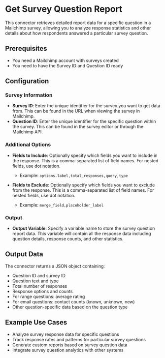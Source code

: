 # Get Survey Question Report

This connector retrieves detailed report data for a specific question in a Mailchimp survey, allowing you to analyze response statistics and other details about how respondents answered a particular survey question.

## Prerequisites

- You need a Mailchimp account with surveys created
- You need to have the Survey ID and Question ID ready

## Configuration

### Survey Information

- **Survey ID**: Enter the unique identifier for the survey you want to get data from. This can be found in the URL when viewing the survey in Mailchimp.
- **Question ID**: Enter the unique identifier for the specific question within the survey. This can be found in the survey editor or through the Mailchimp API.

### Additional Options

- **Fields to Include**: Optionally specify which fields you want to include in the response. This is a comma-separated list of field names. For nested fields, use dot notation.
  - Example: `options.label,total_responses,query,type`

- **Fields to Exclude**: Optionally specify which fields you want to exclude from the response. This is a comma-separated list of field names. For nested fields, use dot notation.
  - Example: `merge_field,placeholder_label`

### Output

- **Output Variable**: Specify a variable name to store the survey question report data. This variable will contain all the response data including question details, response counts, and other statistics.

## Output Data

The connector returns a JSON object containing:

- Question ID and survey ID
- Question text and type
- Total number of responses
- Response options and counts
- For range questions: average rating
- For email questions: contact counts (known, unknown, new)
- Other question-specific data based on the question type

## Example Use Cases

- Analyze survey response data for specific questions
- Track response rates and patterns for particular survey questions
- Generate custom reports based on survey question data
- Integrate survey question analytics with other systems